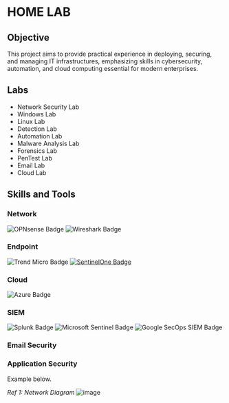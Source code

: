 # HOME LAB

## Objective

This project aims to provide practical experience in deploying, securing, and managing IT infrastructures, emphasizing skills in cybersecurity, automation, and cloud computing essential for modern enterprises.

## Labs

- Network Security Lab
- Windows Lab
- Linux Lab
- Detection Lab
- Automation Lab
- Malware Analysis Lab
- Forensics Lab
- PenTest Lab
- Email Lab
- Cloud Lab

## Skills and Tools

### Network 
![OPNsense Badge](https://img.shields.io/badge/-OPNsense-2C3E50?style=for-the-badge&logo=OPNsense&logoColor=white)
![Wireshark Badge](https://img.shields.io/badge/-Wireshark-1679A7?style=for-the-badge&logo=Wireshark&logoColor=white)

### Endpoint 
![Trend Micro Badge](https://img.shields.io/badge/-Trend%20Micro-FF6600?style=for-the-badge&logo=Trend-Micro&logoColor=white)
[![SentinelOne Badge](https://img.shields.io/badge/-SentinelOne-6f42c1?style=for-the-badge)](https://www.sentinelone.com/)

### Cloud 
![Azure Badge](https://img.shields.io/badge/-Microsoft%20Azure-0089D6?style=for-the-badge&logo=Microsoft-Azure&logoColor=white)

### SIEM
![Splunk Badge](https://img.shields.io/badge/-Splunk-00FF00?style=for-the-badge&logo=Splunk&logoColor=white)
![Microsoft Sentinel Badge](https://img.shields.io/badge/-Microsoft%20Sentinel-0088D6?style=for-the-badge&logo=Microsoft-Azure&logoColor=white)
![Google SecOps SIEM Badge](https://img.shields.io/badge/-Google%20SecOps%20SIEM-4285F4?style=for-the-badge&logo=google-cloud&logoColor=white)




### Email Security

### Application Security



Example below.

*Ref 1: Network Diagram*
![image](https://github.com/mmhgwyjs/homelab/assets/159692853/b6783a97-949b-4500-b90f-115d35eb9a07)
